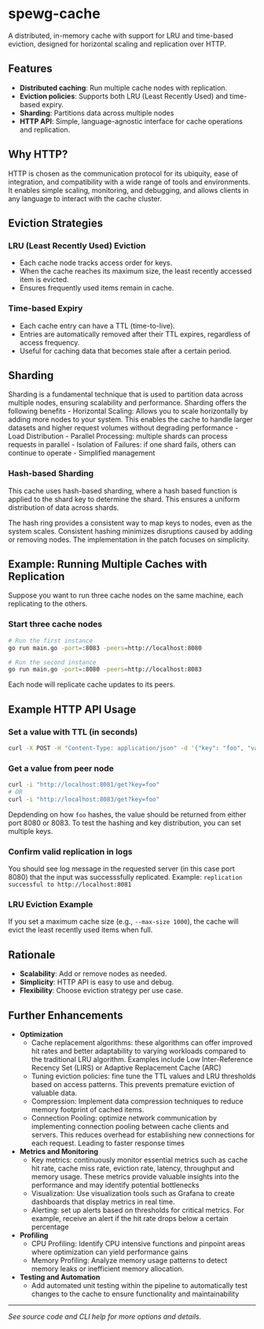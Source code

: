 # spewg-cache

A distributed, in-memory cache with support for LRU and time-based eviction, designed for horizontal scaling and replication over HTTP.

## Features

- **Distributed caching**: Run multiple cache nodes with replication.
- **Eviction policies**: Supports both LRU (Least Recently Used) and time-based expiry.
- **Sharding**: Partitions data across multiple nodes
- **HTTP API**: Simple, language-agnostic interface for cache operations and replication.


## Why HTTP?

HTTP is chosen as the communication protocol for its ubiquity, ease of integration, and compatibility with a wide range of tools and environments. It enables simple scaling, monitoring, and debugging, and allows clients in any language to interact with the cache cluster.

## Eviction Strategies

### LRU (Least Recently Used) Eviction

- Each cache node tracks access order for keys.
- When the cache reaches its maximum size, the least recently accessed item is evicted.
- Ensures frequently used items remain in cache.

### Time-based Expiry

- Each cache entry can have a TTL (time-to-live).
- Entries are automatically removed after their TTL expires, regardless of access frequency.
- Useful for caching data that becomes stale after a certain period.

## Sharding
Sharding is a fundamental technique that is used to partition data across multiple nodes, ensuring scalability and performance. Sharding offers the following benefits
    - Horizontal Scaling: Allows you to scale horizontally by adding more nodes to your system. This enables the cache to handle larger datasets and higher request volumes without degrading performance
    - Load Distribution
    - Parallel Processing: multiple shards can process requests in parallel
    - Isolation of Failures: if one shard fails, others can continue to operate
    - Simplified management

### Hash-based Sharding
This cache uses hash-based sharding, where a hash based function is applied to the shard key to determine the shard. This ensures a uniform distribution of data across shards. 

The hash ring provides a consistent way to map keys to nodes, even as the system scales. Consistent hashing minimizes disruptions caused by adding or removing nodes. The implementation in the patch focuses on simplicity.


## Example: Running Multiple Caches with Replication

Suppose you want to run three cache nodes on the same machine, each replicating to the others.

### Start three cache nodes

```sh
# Run the first instance
go run main.go -port=:8083 -peers=http://localhost:8080

# Run the second instance
go run main.go -port=:8080 -peers=http://localhost:8083
```

Each node will replicate cache updates to its peers.

## Example HTTP API Usage

### Set a value with TTL (in seconds)

```sh
curl -X POST -H "Content-Type: application/json" -d '{"key": "foo", "value": "bar"}' -i http://localhost:8080/set
```

### Get a value from peer node

```sh
curl -i "http://localhost:8081/get?key=foo"
# OR
curl -i "http://localhost:8083/get?key=foo"
```

Depdending on how `foo` hashes, the value should be returned from either port 8080 or 8083. To test the hashing and key distribution, you can set multiple keys. 

### Confirm valid replication in logs
You should see log message in the requested server (in this case port 8080) that the input was successsfully replicated. Example:
`replication successful to http://localhost:8081`

### LRU Eviction Example

If you set a maximum cache size (e.g., `--max-size 1000`), the cache will evict the least recently used items when full.

## Rationale

- **Scalability**: Add or remove nodes as needed.
- **Simplicity**: HTTP API is easy to use and debug.
- **Flexibility**: Choose eviction strategy per use case.

## Further Enhancements
- **Optimization**
    - Cache replacement algorithms: these algorithms can offer improved hit rates and better adaptability to varying workloads compared to the traditional LRU algorithm. Examples include Low Inter-Reference Recency Set (LIRS) or Adaptive Replacement Cache (ARC)
    - Tuning eviction policies: fine tune the TTL values and LRU thresholds based on access patterns. This prevents premature eviction of valuable data.
    - Compression: Implement data compression techniques to reduce memory footprint of cached items.
    - Connection Pooling: optimize network communication by implementing connection pooling between cache clients and servers. This reduces overhead for establishing new connections for each request. Leading to faster response times
- **Metrics and Monitoring**
    - Key metrics: continuously monitor essential metrics such as cache hit rate, cache miss rate, eviction rate, latency, throughput and memory usage. These metrics provide valuable insights into the performance and may identify potential bottlenecks
    - Visualization: Use visualization tools such as Grafana to create dashboards that display metrics in real time. 
    - Alerting: set up alerts based on thresholds for critical metrics. For example, receive an alert if the hit rate drops below a certain percentage
- **Profiling**
    - CPU Profiling: Identify CPU intensive functions and pinpoint areas where optimization can yield performance gains
    - Memory Profiling: Analyze memory usage patterns to detect memory leaks or inefficient memory allocation. 
- **Testing and Automation**
    - Add automated unit testing within the pipeline to automatically test changes to the cache to ensure functionality and maintainability
---

_See source code and CLI help for more options and details._
